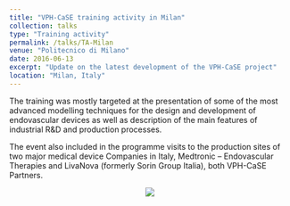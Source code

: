 ```yaml
---
title: "VPH-CaSE training activity in Milan"
collection: talks
type: "Training activity"
permalink: /talks/TA-Milan
venue: "Politecnico di Milano"
date: 2016-06-13
excerpt: "Update on the latest development of the VPH-CaSE project"
location: "Milan, Italy"
---
```


The training was mostly targeted at the presentation of some of the most advanced modelling techniques for the design and development of endovascular devices as well as description of the main features of industrial R&D and production processes.

The event also included in the programme visits to the production sites of two major medical device Companies in Italy, Medtronic – Endovascular Therapies and LivaNova (formerly Sorin Group Italia), both VPH-CaSE Partners.

<b>
<center><img src ="http://www.vph-case.eu/wordpress/wp-content/uploads/2016/08/Milan1.jpg"><center>
